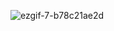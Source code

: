 ![ezgif-7-b78c21ae2d](https://github.com/uthem150/React-Dictionary/assets/142042011/8e563c52-da68-441c-a264-2210799fbb23)
